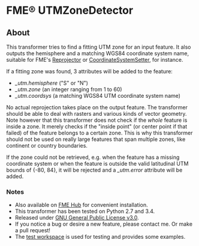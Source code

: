 # FME® UTMZoneDetector
## About
This transformer tries to find a fitting UTM zone for an input feature. It also outputs the hemisphere and a matching WGS84 coordinate system name, suitable for FME's [Reprojector](https://www.safe.com/transformers/reprojector/) or [CoordinateSystemSetter](https://www.safe.com/transformers/coordinate-system-setter/), for instance.

If a fitting zone was found, 3 attributes will be added to the feature:  
- _\_utm.hemisphere_ ("S" or "N")  
- _\_utm.zone_ (an integer ranging from 1 to 60)  
- _\_utm.coordsys_ (a matching WGS84 UTM coordinate system name)

No actual reprojection takes place on the output feature. The transformer should be able to deal with rasters and various kinds of vector geometry. Note however that this transformer does not check if the _whole_ feature is inside a zone. It merely checks if the "inside point" (or center point if that failed) of the feature belongs to a certain zone. This is why this transformer should not be used on really large features that span multiple zones, like continent or country boundaries.

If the zone could not be retrieved, e.g. when the feature has a missing coordinate system or when the feature is outside the valid latitudinal UTM bounds of {-80, 84}, it will be rejected and a _\_utm.error_ attribute will be added.

### Notes  
- Also available on [FME Hub](https://hub.safe.com/transformers/utmzonedetector) for convenient installation.  
- This transformer has been tested on Python 2.7 and 3.4.  
- Released under [GNU General Public License v3.0](https://github.com/SanderSchaminee/fme-utmzonedetector/blob/master/LICENSE).  
- If you notice a bug or desire a new feature, please contact me. Or make a pull request!  
- The [test workspace](https://github.com/SanderSchaminee/fme-utmzonedetector/blob/master/UTMZoneDetectorTest.fmwt) is used for testing and provides some examples.
